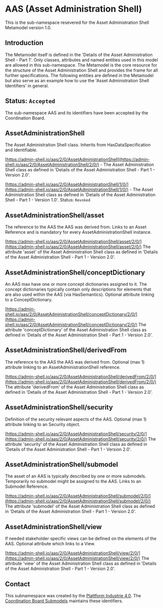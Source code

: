 # AAS (Asset Administration Shell)

This is the sub-namespace resevered for the Asset Administration Shell Metamodel version 1.0. 

## Introduction

The Metamodel itself is defined in the 'Details of the Asset Administration Shell - Part 1'. Only classes, attributes and named entities used in this model are allowed in this sub-namespace. The Metamodel is the core resource for the structure of the Asset Administration Shell and provides the frame for all further specifications. The following entities are defined in the Metamodel but also serve as an example how to use the 'Asset Administration Shell Identifiers' in general.

## Status: `Accepted`
The sub-namespace AAS and its identifiers have been accepted by the Coordination Board.


## AssetAdministrationShell
The Asset Administration Shell class. Inherits from HasDataSpecification and Identifiable.

[https://admin-shell.io/aas/2/0/AssetAdministrationShell](https://admin-shell.io/aas/2/0/AssetAdministrationShell/2/0/) - The Asset Administration Shell class as defined in 'Details of the Asset Administration Shell - Part 1 - Version 2.0'.

[https://admin-shell.io/aas/2/0/AssetAdministrationShell/1/0/](https://admin-shell.io/aas/2/0/AssetAdministrationShell/1/0/) - The Asset Administration Shell class as defined in 'Details of the Asset Administration Shell - Part 1 - Version 1.0'. Status: `Revoked`


## AssetAdministrationShell/asset
The reference to the AAS the AAS was derived from. Links to an Asset Reference and is mandatory for every AssetAdministrationShell instance.

[https://admin-shell.io/aas/2/0/AssetAdministrationShell/asset/2/0/](https://admin-shell.io/aas/2/0/AssetAdministrationShell/asset/2/0/) The attribute 'asset' of the Asset Administration Shell class as defined in 'Details of the Asset Administration Shell - Part 1 - Version 2.0'.

## AssetAdministrationShell/conceptDictionary
An AAS max have one or more concept dictionaries assigned to it. The concept dictionaries typically contain only descriptions for elements that are also used within the AAS (via HasSemantics). Optional attribute linking to a ConceptDictionary.

[https://admin-shell.io/aas/2/0/AssetAdministrationShell/conceptDictionary/2/0/](https://admin-shell.io/aas/2/0/AssetAdministrationShell/conceptDictionary/2/0/) The attribute 'conceptDictionary' of the Asset Administration Shell class as defined in 'Details of the Asset Administration Shell - Part 1 - Version 2.0'.

## AssetAdministrationShell/derivedFrom
The reference to the AAS the AAS was derived from. Optional (max 1) attribute linking to an AssetAdministrationShell reference.

[https://admin-shell.io/aas/2/0/AssetAdministrationShell/derivedFrom/2/0/](https://admin-shell.io/aas/2/0/AssetAdministrationShell/derivedFrom/2/0/) The attribute 'derivedFrom' of the Asset Administration Shell class as defined in 'Details of the Asset Administration Shell - Part 1 - Version 2.0'.

## AssetAdministrationShell/security
Definition of the security relevant aspects of the AAS. Optional (max 1) attribute linking to an Security object.

[https://admin-shell.io/aas/2/0/AssetAdministrationShell/security/2/0/](https://admin-shell.io/aas/2/0/AssetAdministrationShell/security/2/0/) The attribute 'security' of the Asset Administration Shell class as defined in 'Details of the Asset Administration Shell - Part 1 - Version 2.0'.

## AssetAdministrationShell/submodel
The asset of an AAS is typically described by one or more submodels. Temporarily no submodel might be assigned to the AAS. Links to an Submodel Reference.

[https://admin-shell.io/aas/2/0/AssetAdministrationShell/submodel/2/0/](https://admin-shell.io/aas/2/0/AssetAdministrationShell/submodel/2/0/) The attribute 'submodel' of the Asset Administration Shell class as defined in 'Details of the Asset Administration Shell - Part 1 - Version 2.0'.

## AssetAdministrationShell/view
If needed stakeholder specific views can be defined on the elements of the AAS. Optional attribute which links to a View.

[https://admin-shell.io/aas/2/0/AssetAdministrationShell/view/2/0/](https://admin-shell.io/aas/2/0/AssetAdministrationShell/view/2/0/) The attribute 'view' of the Asset Administration Shell class as defined in 'Details of the Asset Administration Shell - Part 1 - Version 2.0'.




## Contact

This subnamespace was created by the [Plattform Industrie 4.0](https://www.plattform-i40.de/). The [Coordination Board Submodels](mailto:coordination-board@admin-shell.io) maintains these identifiers.
